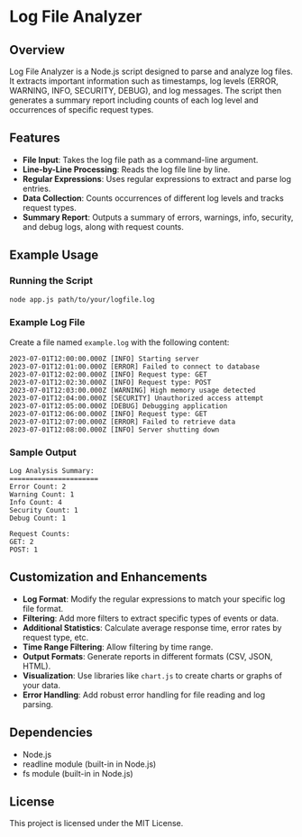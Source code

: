 # Log File Analyzer

## Overview

Log File Analyzer is a Node.js script designed to parse and analyze log files. It extracts important information such as timestamps, log levels (ERROR, WARNING, INFO, SECURITY, DEBUG), and log messages. The script then generates a summary report including counts of each log level and occurrences of specific request types.

## Features

- **File Input**: Takes the log file path as a command-line argument.
- **Line-by-Line Processing**: Reads the log file line by line.
- **Regular Expressions**: Uses regular expressions to extract and parse log entries.
- **Data Collection**: Counts occurrences of different log levels and tracks request types.
- **Summary Report**: Outputs a summary of errors, warnings, info, security, and debug logs, along with request counts.

## Example Usage

### Running the Script

```bash
node app.js path/to/your/logfile.log
```

### Example Log File

Create a file named `example.log` with the following content:

```plaintext
2023-07-01T12:00:00.000Z [INFO] Starting server
2023-07-01T12:01:00.000Z [ERROR] Failed to connect to database
2023-07-01T12:02:00.000Z [INFO] Request type: GET
2023-07-01T12:02:30.000Z [INFO] Request type: POST
2023-07-01T12:03:00.000Z [WARNING] High memory usage detected
2023-07-01T12:04:00.000Z [SECURITY] Unauthorized access attempt
2023-07-01T12:05:00.000Z [DEBUG] Debugging application
2023-07-01T12:06:00.000Z [INFO] Request type: GET
2023-07-01T12:07:00.000Z [ERROR] Failed to retrieve data
2023-07-01T12:08:00.000Z [INFO] Server shutting down
```

### Sample Output

```plaintext
Log Analysis Summary:
======================
Error Count: 2
Warning Count: 1
Info Count: 4
Security Count: 1
Debug Count: 1

Request Counts:
GET: 2
POST: 1
```

## Customization and Enhancements

- **Log Format**: Modify the regular expressions to match your specific log file format.
- **Filtering**: Add more filters to extract specific types of events or data.
- **Additional Statistics**: Calculate average response time, error rates by request type, etc.
- **Time Range Filtering**: Allow filtering by time range.
- **Output Formats**: Generate reports in different formats (CSV, JSON, HTML).
- **Visualization**: Use libraries like `chart.js` to create charts or graphs of your data.
- **Error Handling**: Add robust error handling for file reading and log parsing.

## Dependencies

- Node.js
- readline module (built-in in Node.js)
- fs module (built-in in Node.js)

## License

This project is licensed under the MIT License.
